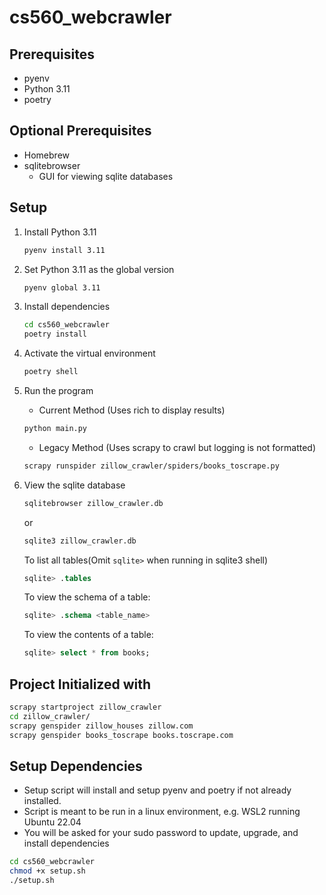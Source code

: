 # cs560_webcrawler

## Prerequisites
- pyenv
- Python 3.11
- poetry
## Optional Prerequisites
- Homebrew
- sqlitebrowser
  - GUI for viewing sqlite databases

## Setup
1. Install Python 3.11
   ```bash
   pyenv install 3.11
   ```
2. Set Python 3.11 as the global version
   ```bash
   pyenv global 3.11

3. Install dependencies
   ```bash
   cd cs560_webcrawler
   poetry install
   ```
4. Activate the virtual environment
   ```bash
   poetry shell
   ```
5. Run the program
   - Current Method (Uses rich to display results)
   ```bash
   python main.py
   ```
   - Legacy Method (Uses scrapy to crawl but logging is not formatted)
   ```bash
   scrapy runspider zillow_crawler/spiders/books_toscrape.py
   ```

6. View the sqlite database
   ```bash
   sqlitebrowser zillow_crawler.db
   ```
   or
   ```bash
   sqlite3 zillow_crawler.db
   ```
   To list all tables(Omit `sqlite>` when running in sqlite3 shell)
   ```sql
   sqlite> .tables 
   ```
   To view the schema of a table:
   ```sql
   sqlite> .schema <table_name>
   ```
   To view the contents of a table:
   ```sql
   sqlite> select * from books;
   ```

## Project Initialized with
```bash
scrapy startproject zillow_crawler
cd zillow_crawler/
scrapy genspider zillow_houses zillow.com
scrapy genspider books_toscrape books.toscrape.com
```
## Setup Dependencies
- Setup script will install and setup pyenv and poetry if not already installed.
- Script is meant to be run in a linux environment, e.g. WSL2 running Ubuntu 22.04
- You will be asked for your sudo password to update, upgrade, and install dependencies
```bash
cd cs560_webcrawler
chmod +x setup.sh
./setup.sh
```